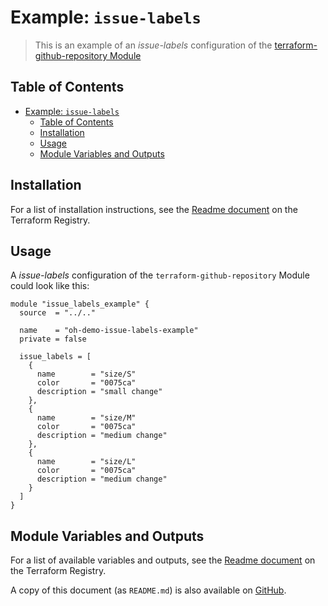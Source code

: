 # Example: `issue-labels`

> This is an example of an _issue-labels_ configuration of the [terraform-github-repository Module](https://registry.terraform.io/modules/operatehappy/repository/github)

## Table of Contents

- [Example: `issue-labels`](#example-issue-labels)
  - [Table of Contents](#table-of-contents)
  - [Installation](#installation)
  - [Usage](#usage)
  - [Module Variables and Outputs](#module-variables-and-outputs)

## Installation

For a list of installation instructions, see the [Readme document](https://registry.terraform.io/modules/operatehappy/repository/github) on the Terraform Registry.

## Usage

A _issue-labels_ configuration of the `terraform-github-repository` Module could look like this:

```hcl
module "issue_labels_example" {
  source  = "../.."

  name    = "oh-demo-issue-labels-example"
  private = false

  issue_labels = [
    {
      name        = "size/S"
      color       = "0075ca"
      description = "small change"
    },
    {
      name        = "size/M"
      color       = "0075ca"
      description = "medium change"
    },
    {
      name        = "size/L"
      color       = "0075ca"
      description = "medium change"
    }
  ]
}
```

## Module Variables and Outputs

For a list of available variables and outputs, see the [Readme document](https://registry.terraform.io/modules/operatehappy/repository/github) on the Terraform Registry.

A copy of this document (as `README.md`) is also available on [GitHub](https://github.com/operatehappy/terraform-github-repository/blob/master/README.md#readme).

